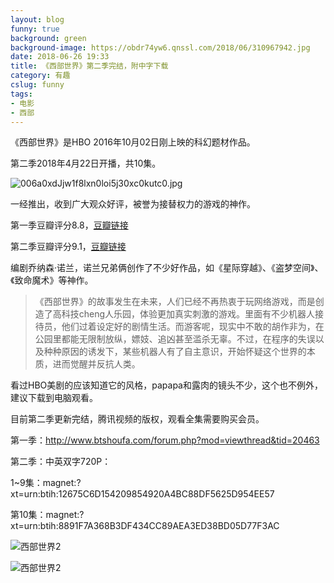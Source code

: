 ```yaml
---
layout: blog
funny: true
background: green
background-image: https://obdr74yw6.qnssl.com/2018/06/310967942.jpg
date: 2018-06-26 19:33
title: 《西部世界》第二季完结，附中字下载
category: 有趣
cslug: funny
tags:
- 电影
- 西部
---
```


《西部世界》是HBO 2016年10月02日刚上映的科幻题材作品。

第二季2018年4月22日开播，共10集。

![006a0xdJjw1f8lxn0loi5j30xc0kutc0.jpg][1]

一经推出，收到广大观众好评，被誉为接替权力的游戏的神作。

第一季豆瓣评分8.8，[豆瓣链接][2]

第二季豆瓣评分9.1，[豆瓣链接][3]

编剧乔纳森·诺兰，诺兰兄弟俩创作了不少好作品，如《星际穿越》、《盗梦空间》、《致命魔术》等神作。

> 《西部世界》的故事发生在未来，人们已经不再热衷于玩网络游戏，而是创造了高科技cheng人乐园，体验更加真实刺激的游戏。里面有不少机器人接待员，他们过着设定好的剧情生活。而游客呢，现实中不敢的胡作非为，在公园里都能无限制放纵，嫖妓、追凶甚至滥杀无辜。不过，在程序的失误以及种种原因的诱发下，某些机器人有了自主意识，开始怀疑这个世界的本质，进而觉醒并反抗人类。

看过HBO美剧的应该知道它的风格，papapa和露肉的镜头不少，这个也不例外，建议下载到电脑观看。

目前第二季更新完结，腾讯视频的版权，观看全集需要购买会员。

第一季：http://www.btshoufa.com/forum.php?mod=viewthread&tid=20463

第二季：中英双字720P：

1~9集：magnet:?xt=urn:btih:12675C6D154209854920A4BC88DF5625D954EE57

第10集：magnet:?xt=urn:btih:8891F7A368B3DF434CC89AEA3ED38BD05D77F3AC

![西部世界2][4]

![西部世界2][5]


  [1]: https://obdr74yw6.qnssl.com/2018/06/310967942.jpg
  [2]: https://movie.douban.com/subject/2338055/
  [3]: https://movie.douban.com/subject/26887174/
  [4]: https://ws1.sinaimg.cn/large/c5095e03gy1fsotnpqav4j22301e0x2i.jpg
  [5]: https://ws1.sinaimg.cn/large/c5095e03gy1fsotnqe62cj22301e0ty8.jpg